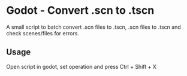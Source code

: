# Godot - Convert .scn to .tscn

A small script to batch convert .scn files to .tscn, .scn files to .tscn and check scenes/files for errors.

## Usage

Open script in godot, set operation and press Ctrl + Shift + X
